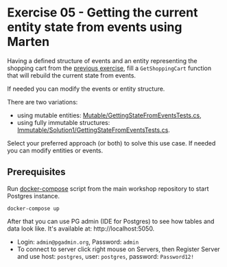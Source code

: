 # Exercise 05 - Getting the current entity state from events using Marten

Having a defined structure of events and an entity representing the shopping cart from the [previous exercise](../01-EventsDefinition), fill a `GetShoppingCart` function that will rebuild the current state from events.

If needed you can modify the events or entity structure.

There are two variations:
- using mutable entities: [Mutable/GettingStateFromEventsTests.cs](./Mutable/GettingStateFromEventsTests.cs),
- using fully immutable structures: [Immutable/Solution1/GettingStateFromEventsTests.cs](./Immutable/GettingStateFromEventsTests.cs).

Select your preferred approach (or both) to solve this use case. If needed you can modify entities or events.

## Prerequisites
Run [docker-compose](../docker-compose.yml) script from the main workshop repository to start Postgres instance.

```shell
docker-compose up
```

After that you can use PG admin (IDE for Postgres) to see how tables and data look like. It's available at: http://localhost:5050.
- Login: `admin@pgadmin.org`, Password: `admin`
- To connect to server click right mouse on Servers, then Register Server and use host: `postgres`, user: `postgres`, password: `Password12!`
